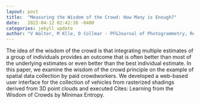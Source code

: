 ```yaml
---
layout: post
title:  "Measuring the Wisdom of the Crowd: How Many is Enough?"
date:   2022-04-12 02:42:38 -0400
categories: jekyll update
author: "V Walter, M Klle, D Collmar - PFGJournal of Photogrammetry, Remote Sensing and , 2022"
---
```

The idea of the wisdom of the crowd is that integrating multiple estimates of a group of individuals provides an outcome that is often better than most of the underlying estimates or even better than the best individual estimate. In this paper, we examine the wisdom of the crowd principle on the example of spatial data collection by paid crowdworkers. We developed a web-based user interface for the collection of vehicles from rasterized shadings derived from 3D point clouds and executed Cites: Learning from the Wisdom of Crowds by Minimax Entropy.
